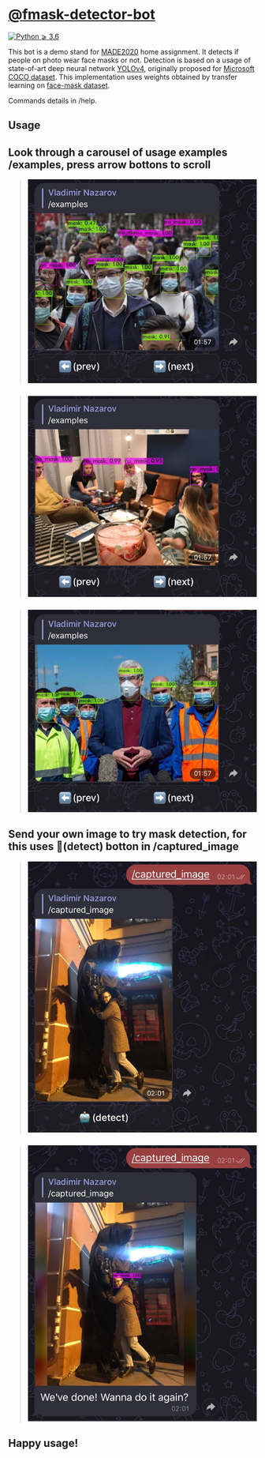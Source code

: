 # [@fmask-detector-bot](https://t.me/fmask_detector_bot)

[![Python ⩾ 3.6](https://img.shields.io/badge/Python-⩾3.6-blue.svg?longCache=true)]()

This bot is a demo stand for [MADE2020]("https://data.mail.ru) home assignment. It detects if people on photo wear face masks or not. Detection is based on a usage of state-of-art deep neural network [YOLOv4](https://github.com/AlexeyAB/darknet), originally proposed for [Microsoft COCO dataset](https://cocodataset.org). This implementation uses weights obtained by transfer learning on [face-mask dataset](https://github.com/adityap27/face-mask-detector).

Commands details in /help.

## Usage
## Look through a carousel of usage examples /examples, press arrow bottons to scroll
> ![](.github/0.jpeg)
###
> ![](.github/1.jpeg)
###
> ![](.github/2.jpeg)

## Send your own image to try mask detection, for this uses 🤖(detect) botton in /captured_image
> ![](.github/3.jpeg)
###
> ![](.github/4.jpeg)

## Happy usage!
